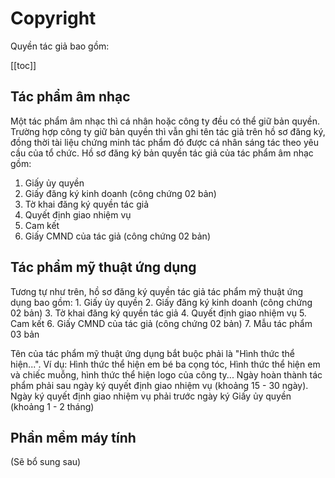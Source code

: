 # Copyright
Quyền tác giả bao gồm:

[[toc]]

## Tác phẩm âm nhạc
Một tác phẩm âm nhạc thì cá nhân hoặc công ty đều có thể giữ bản quyền. Trường hợp công ty giữ bản quyền thì vẫn ghi tên tác giả trên hồ sơ đăng ký, đồng thời tài liệu chứng minh tác phẩm đó được cá nhân sáng tác theo yêu cầu của tổ chức. Hồ sơ đăng ký bản quyền tác giả của tác phẩm âm nhạc gồm:
1. Giấy ủy quyền
2. Giấy đăng ký kinh doanh (công chứng 02 bản)
3. Tờ khai đăng ký quyền tác giả
4. Quyết định giao nhiệm vụ
5. Cam kết
6. Giấy CMND của tác giả (công chứng 02 bản)


## Tác phẩm mỹ thuật ứng dụng
Tương tự như trên, hồ sơ đăng ký quyền tác giả tác phẩm mỹ thuật ứng dụng bao gồm:
	1. Giấy ủy quyền
	2. Giấy đăng ký kinh doanh (công chứng 02 bản)
	3. Tờ khai đăng ký quyền tác giả
	4. Quyết định giao nhiệm vụ
	5. Cam kết
	6. Giấy CMND của tác giả (công chứng 02 bản)
	7. Mẫu tác phẩm 03 bản


Tên của tác phẩm mỹ thuật ứng dụng bắt buộc phải là "Hình thức thể hiện...". Ví dụ: Hình thức thể hiện em bé ba cọng tóc, Hình thức thể hiện em và chiếc muỗng, hình thức thể hiện logo của công ty...
Ngày hoàn thành tác phẩm phải sau ngày ký quyết định giao nhiệm vụ (khoảng 15 - 30 ngày). Ngày ký quyết định giao nhiệm vụ phải trước ngày ký Giấy ủy quyền (khoảng 1 - 2 tháng)

## Phần mềm máy tính
(Sẽ bổ sung sau)